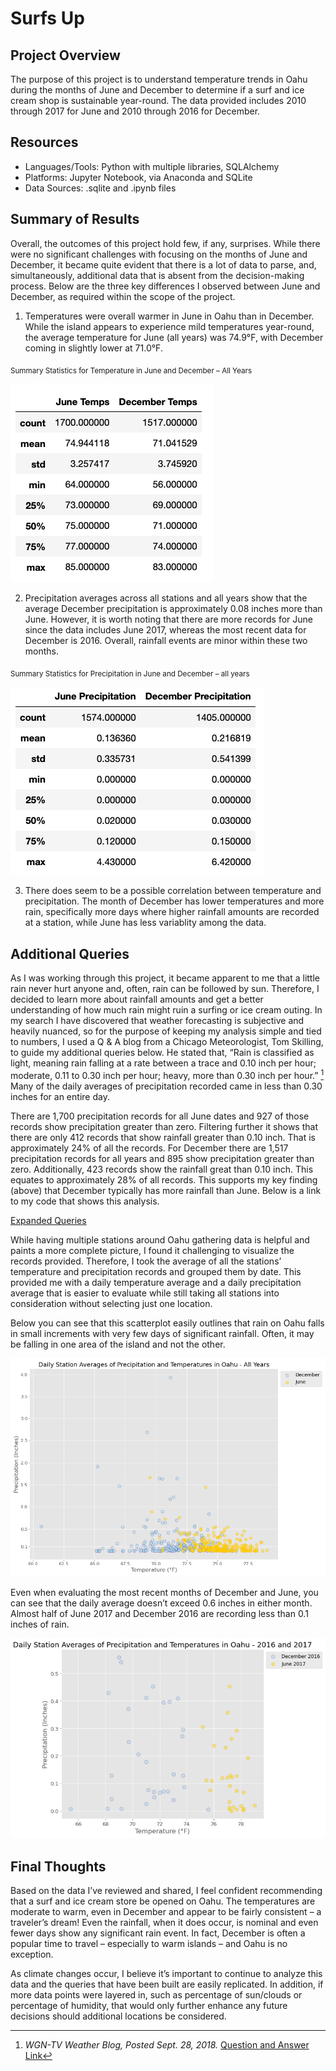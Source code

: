# Surfs Up

## Project Overview

The purpose of this project is to understand temperature trends in Oahu during the months of June and December to determine if a surf and ice cream shop is sustainable year-round. The data provided includes 2010 through 2017 for June and 2010 through 2016 for December.

## Resources
* Languages/Tools: Python with multiple libraries, SQLAlchemy
* Platforms: Jupyter Notebook, via Anaconda and SQLite
* Data Sources: .sqlite and .ipynb files

## Summary of Results

Overall, the outcomes of this project hold few, if any, surprises. While there were no significant challenges with focusing on the months of June and December, it became quite evident that there is a lot of data to parse, and, simultaneously, additional data that is absent from the decision-making process. Below are the three key differences I observed between June and December, as required within the scope of the project.

1.	Temperatures were overall warmer in June in Oahu than in December. While the island appears to experience mild temperatures year-round, the average temperature for June (all years) was 74.9°F, with December coming in slightly lower at 71.0°F. 

<sub>Summary Statistics for Temperature in June and December – All Years</sub>

![Summary_stats_Temps](https://github.com/Kelfang/surfs_up/blob/main/Visualizations/Summary_stats_Temps.png)

2.	Precipitation averages across all stations and all years show that the average December precipitation is approximately 0.08 inches more than June. However, it is worth noting that there are more records for June since the data includes June 2017, whereas the most recent data for December is 2016. Overall, rainfall events are minor within these two months.

<sub> Summary Statistics for Precipitation in June and December – all years</sub>

![Summary_stats_Precip](https://github.com/Kelfang/surfs_up/blob/main/Visualizations/Summary_stats_Precip.png)

3.	There does seem to be a possible correlation between temperature and precipitation. The month of December has lower temperatures and more rain, specifically more days where higher rainfall amounts are recorded at a station, while June has less variablity among the data. 

## Additional Queries 

As I was working through this project, it became apparent to me that a little rain never hurt anyone and, often, rain can be followed by sun. Therefore, I decided to learn more about rainfall amounts and get a better understanding of how much rain might ruin a surfing or ice cream outing. In my search I have discovered that weather forecasting is subjective and heavily nuanced, so for the purpose of keeping my analysis simple and tied to numbers, I used a Q & A blog from a Chicago Meteorologist, Tom Skilling, to guide my additional queries below. He stated that, “Rain is classified as light, meaning rain falling at a rate between a trace and 0.10 inch per hour; moderate, 0.11 to 0.30 inch per hour; heavy, more than 0.30 inch per hour.” [^1] Many of the daily averages of precipitation recorded came in less than 0.30 inches for an entire day.

There are 1,700 precipitation records for all June dates and 927 of those records show precipitation greater than zero. Filtering further it shows that there are only 412 records that show rainfall greater than 0.10 inch. That is approximately 24% of all the records. For December there are 1,517 precipitation records for all years and 895 show precipitation greater than zero. Additionally, 423 records show the rainfall great than 0.10 inch. This equates to approximately 28% of all records. This supports my key finding (above) that December typically has more rainfall than June. Below is a link to my code that shows this analysis.

[Expanded Queries](https://github.com/Kelfang/surfs_up/blob/main/Surfs_Up_Expanded_Queries.ipynb)

While having multiple stations around Oahu gathering data is helpful and paints a more complete picture, I found it challenging to visualize the records provided. Therefore, I took the average of all the stations’ temperature and precipitation records and grouped them by date. This provided me with a daily temperature average and a daily precipitation average that is easier to evaluate while still taking all stations into consideration without selecting just one location.

Below you can see that this scatterplot easily outlines that rain on Oahu falls in small increments with very few days of significant rainfall. Often, it may be falling in one area of the island and not the other. 


![DSA_Precip_Temps_All_Years](https://github.com/Kelfang/surfs_up/blob/main/Visualizations/DSA_Precip_Temps_All_Years.png)

Even when evaluating the most recent months of December and June, you can see that the daily average doesn’t exceed 0.6 inches in either month. Almost half of June 2017 and December 2016 are recording less than 0.1 inches of rain. 


![DSA_Precip_Temps_2016_2017](https://github.com/Kelfang/surfs_up/blob/main/Visualizations/DSA_Precip_Temps_2016_2017.png)

## Final Thoughts

Based on the data I’ve reviewed and shared, I feel confident recommending that a surf and ice cream store be opened on Oahu. The temperatures are moderate to warm, even in December and appear to be fairly consistent – a traveler’s dream! Even the rainfall, when it does occur, is nominal and even fewer days show any significant rain event. In fact, December is often a popular time to travel – especially to warm islands – and Oahu is no exception.

As climate changes occur, I believe it’s important to continue to analyze this data and the queries that have been built are easily replicated. In addition, if more data points were layered in, such as percentage of sun/clouds or percentage of humidity, that would only further enhance any future decisions should additional locations be considered.  

[^1]: *WGN-TV Weather Blog, Posted Sept. 28, 2018.* [Question and Answer Link](https://wgntv.com/weather/weather-blog/do-meteorologists-have-specific-definitions-for-drizzle-light-rain-steady-rain-heavy-rain-downpour/)
